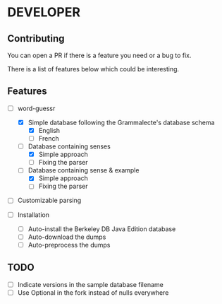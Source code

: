 # DEVELOPER

## Contributing

You can open a PR if there is a feature you need or a bug to fix.

There is a list of features below which could be interesting.

## Features

- [ ] word-guessr
  - [x] Simple database following the Grammalecte's database schema
    - [x] English
    - [ ] French
  - [ ] Database containing senses
    - [x] Simple approach
    - [ ] Fixing the parser
  - [ ] Database containing sense & example
    - [x] Simple approach
    - [ ] Fixing the parser

- [ ] Customizable parsing

- [ ] Installation
  - [ ] Auto-install the Berkeley DB Java Edition database
  - [ ] Auto-download the dumps
  - [ ] Auto-preprocess the dumps

## TODO

- [ ] Indicate versions in the sample database filename
- [ ] Use Optional in the fork instead of nulls everywhere
